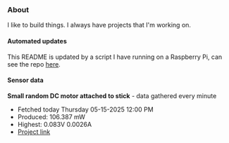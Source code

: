 ### About
I like to build things. I always have projects that I'm working on.

#### Automated updates
This README is updated by a script I have running on a Raspberry Pi, can see the repo [here](https://github.com/jdc-cunningham/raspi-git-repo-updater).

#### Sensor data


**Small random DC motor attached to stick** - data gathered every minute
- Fetched today Thursday 05-15-2025 12:00 PM
- Produced: 106.387 mW
- Highest: 0.083V 0.0026A
- [Project link](https://github.com/jdc-cunningham/turbine-raspi)